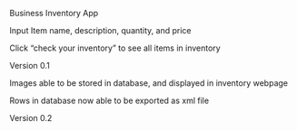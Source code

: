 Business Inventory App

Input Item name, description, quantity, and price

Click “check your inventory” to see all items in inventory

Version 0.1

Images able to be stored in database, and displayed in inventory webpage

Rows in database now able to be exported as xml file

Version 0.2